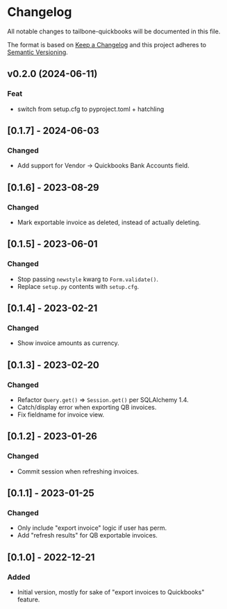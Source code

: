 
# Changelog
All notable changes to tailbone-quickbooks will be documented in this file.

The format is based on [Keep a Changelog](http://keepachangelog.com/en/1.0.0/)
and this project adheres to [Semantic Versioning](http://semver.org/spec/v2.0.0.html).

## v0.2.0 (2024-06-11)

### Feat

- switch from setup.cfg to pyproject.toml + hatchling

## [0.1.7] - 2024-06-03
### Changed
- Add support for Vendor -> Quickbooks Bank Accounts field.

## [0.1.6] - 2023-08-29
### Changed
- Mark exportable invoice as deleted, instead of actually deleting.

## [0.1.5] - 2023-06-01
### Changed
- Stop passing `newstyle` kwarg to `Form.validate()`.
- Replace `setup.py` contents with `setup.cfg`.

## [0.1.4] - 2023-02-21
### Changed
- Show invoice amounts as currency.

## [0.1.3] - 2023-02-20
### Changed
- Refactor `Query.get()` => `Session.get()` per SQLAlchemy 1.4.
- Catch/display error when exporting QB invoices.
- Fix fieldname for invoice view.

## [0.1.2] - 2023-01-26
### Changed
- Commit session when refreshing invoices.

## [0.1.1] - 2023-01-25
### Changed
- Only include "export invoice" logic if user has perm.
- Add "refresh results" for QB exportable invoices.

## [0.1.0] - 2022-12-21
### Added
- Initial version, mostly for sake of "export invoices to Quickbooks" feature.
